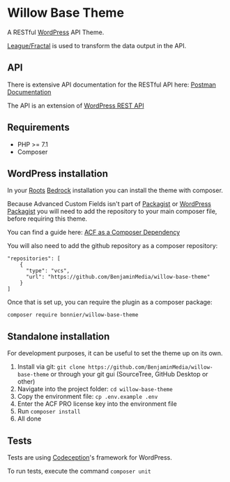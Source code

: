 # Willow Base Theme
A RESTful [WordPress](https://wordpress.org/) API Theme.

[League/Fractal](https://fractal.thephpleague.com/) is used to transform the data output in the API.

## API
There is extensive API documentation for the RESTful API here:
[Postman Documentation](https://documenter.getpostman.com/view/329406/RWMHLmwD)

The API is an extension of [WordPress REST API](https://developer.wordpress.org/rest-api/)

## Requirements
* PHP >= 7.1
* Composer

## WordPress installation
In your [Roots](https://roots.io/) [Bedrock](https://roots.io/bedrock/) installation
you can install the theme with composer.

Because Advanced Custom Fields isn't part of
[Packagist](https://packagist.org/) or [WordPress Packagist](https://wpackagist.org/)
you will need to add the repository to your main composer file, before requiring this theme.

You can find a guide here:
[ACF as a Composer Dependency](https://roots.io/guides/acf-pro-as-a-composer-dependency-with-encrypted-license-key/)

You will also need to add the github repository as a composer repository:
```
"repositories": [
    {
      "type": "vcs",
      "url": "https://github.com/BenjaminMedia/willow-base-theme"
    }
]
```

Once that is set up, you can require the plugin as a composer package:
```
composer require bonnier/willow-base-theme
```

## Standalone installation
For development purposes, it can be useful to set the theme up on its own.

1. Install via git: `git clone https://github.com/BenjaminMedia/willow-base-theme`
or through your git gui (SourceTree, GitHub Desktop or other)
2. Navigate into the project folder: `cd willow-base-theme`
3. Copy the environment file: `cp .env.example .env`
4. Enter the ACF PRO license key into the environment file
5. Run `composer install`
6. All done

## Tests
Tests are using [Codeception](https://codeception.com/for/wordpress)'s framework for WordPress.

To run tests, execute the command `composer unit`
